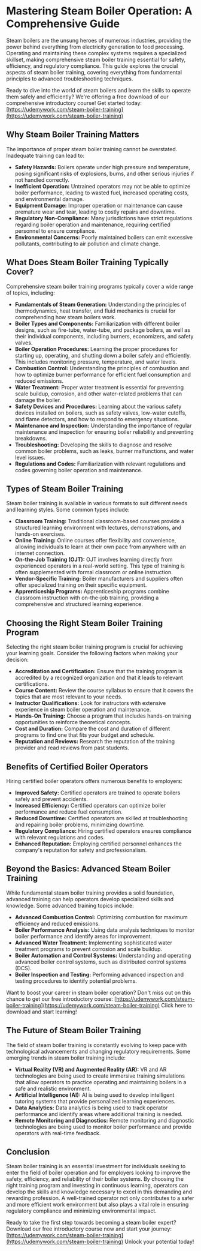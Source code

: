 # Mastering Steam Boiler Operation: A Comprehensive Guide

Steam boilers are the unsung heroes of numerous industries, providing the power behind everything from electricity generation to food processing. Operating and maintaining these complex systems requires a specialized skillset, making comprehensive steam boiler training essential for safety, efficiency, and regulatory compliance. This guide explores the crucial aspects of steam boiler training, covering everything from fundamental principles to advanced troubleshooting techniques.

Ready to dive into the world of steam boilers and learn the skills to operate them safely and efficiently? We're offering a free download of our comprehensive introductory course! Get started today: [https://udemywork.com/steam-boiler-training](https://udemywork.com/steam-boiler-training)

## Why Steam Boiler Training Matters

The importance of proper steam boiler training cannot be overstated. Inadequate training can lead to:

*   **Safety Hazards:** Boilers operate under high pressure and temperature, posing significant risks of explosions, burns, and other serious injuries if not handled correctly.
*   **Inefficient Operation:** Untrained operators may not be able to optimize boiler performance, leading to wasted fuel, increased operating costs, and environmental damage.
*   **Equipment Damage:** Improper operation or maintenance can cause premature wear and tear, leading to costly repairs and downtime.
*   **Regulatory Non-Compliance:** Many jurisdictions have strict regulations regarding boiler operation and maintenance, requiring certified personnel to ensure compliance.
*   **Environmental Concerns:** Poorly maintained boilers can emit excessive pollutants, contributing to air pollution and climate change.

## What Does Steam Boiler Training Typically Cover?

Comprehensive steam boiler training programs typically cover a wide range of topics, including:

*   **Fundamentals of Steam Generation:** Understanding the principles of thermodynamics, heat transfer, and fluid mechanics is crucial for comprehending how steam boilers work.
*   **Boiler Types and Components:** Familiarization with different boiler designs, such as fire-tube, water-tube, and package boilers, as well as their individual components, including burners, economizers, and safety valves.
*   **Boiler Operation Procedures:** Learning the proper procedures for starting up, operating, and shutting down a boiler safely and efficiently. This includes monitoring pressure, temperature, and water levels.
*   **Combustion Control:** Understanding the principles of combustion and how to optimize burner performance for efficient fuel consumption and reduced emissions.
*   **Water Treatment:** Proper water treatment is essential for preventing scale buildup, corrosion, and other water-related problems that can damage the boiler.
*   **Safety Devices and Procedures:** Learning about the various safety devices installed on boilers, such as safety valves, low-water cutoffs, and flame detectors, and how to respond to emergency situations.
*   **Maintenance and Inspection:** Understanding the importance of regular maintenance and inspection for ensuring boiler reliability and preventing breakdowns.
*   **Troubleshooting:** Developing the skills to diagnose and resolve common boiler problems, such as leaks, burner malfunctions, and water level issues.
*   **Regulations and Codes:** Familiarization with relevant regulations and codes governing boiler operation and maintenance.

## Types of Steam Boiler Training

Steam boiler training is available in various formats to suit different needs and learning styles. Some common types include:

*   **Classroom Training:** Traditional classroom-based courses provide a structured learning environment with lectures, demonstrations, and hands-on exercises.
*   **Online Training:** Online courses offer flexibility and convenience, allowing individuals to learn at their own pace from anywhere with an internet connection.
*   **On-the-Job Training (OJT):** OJT involves learning directly from experienced operators in a real-world setting. This type of training is often supplemented with formal classroom or online instruction.
*   **Vendor-Specific Training:** Boiler manufacturers and suppliers often offer specialized training on their specific equipment.
*   **Apprenticeship Programs:** Apprenticeship programs combine classroom instruction with on-the-job training, providing a comprehensive and structured learning experience.

## Choosing the Right Steam Boiler Training Program

Selecting the right steam boiler training program is crucial for achieving your learning goals. Consider the following factors when making your decision:

*   **Accreditation and Certification:** Ensure that the training program is accredited by a recognized organization and that it leads to relevant certifications.
*   **Course Content:** Review the course syllabus to ensure that it covers the topics that are most relevant to your needs.
*   **Instructor Qualifications:** Look for instructors with extensive experience in steam boiler operation and maintenance.
*   **Hands-On Training:** Choose a program that includes hands-on training opportunities to reinforce theoretical concepts.
*   **Cost and Duration:** Compare the cost and duration of different programs to find one that fits your budget and schedule.
*   **Reputation and Reviews:** Research the reputation of the training provider and read reviews from past students.

## Benefits of Certified Boiler Operators

Hiring certified boiler operators offers numerous benefits to employers:

*   **Improved Safety:** Certified operators are trained to operate boilers safely and prevent accidents.
*   **Increased Efficiency:** Certified operators can optimize boiler performance and reduce fuel consumption.
*   **Reduced Downtime:** Certified operators are skilled at troubleshooting and repairing boiler problems, minimizing downtime.
*   **Regulatory Compliance:** Hiring certified operators ensures compliance with relevant regulations and codes.
*   **Enhanced Reputation:** Employing certified personnel enhances the company's reputation for safety and professionalism.

## Beyond the Basics: Advanced Steam Boiler Training

While fundamental steam boiler training provides a solid foundation, advanced training can help operators develop specialized skills and knowledge. Some advanced training topics include:

*   **Advanced Combustion Control:** Optimizing combustion for maximum efficiency and reduced emissions.
*   **Boiler Performance Analysis:** Using data analysis techniques to monitor boiler performance and identify areas for improvement.
*   **Advanced Water Treatment:** Implementing sophisticated water treatment programs to prevent corrosion and scale buildup.
*   **Boiler Automation and Control Systems:** Understanding and operating advanced boiler control systems, such as distributed control systems (DCS).
*   **Boiler Inspection and Testing:** Performing advanced inspection and testing procedures to identify potential problems.

Want to boost your career in steam boiler operation? Don't miss out on this chance to get our free introductory course: [https://udemywork.com/steam-boiler-training](https://udemywork.com/steam-boiler-training) Click here to download and start learning!

## The Future of Steam Boiler Training

The field of steam boiler training is constantly evolving to keep pace with technological advancements and changing regulatory requirements. Some emerging trends in steam boiler training include:

*   **Virtual Reality (VR) and Augmented Reality (AR):** VR and AR technologies are being used to create immersive training simulations that allow operators to practice operating and maintaining boilers in a safe and realistic environment.
*   **Artificial Intelligence (AI):** AI is being used to develop intelligent tutoring systems that provide personalized learning experiences.
*   **Data Analytics:** Data analytics is being used to track operator performance and identify areas where additional training is needed.
*   **Remote Monitoring and Diagnostics:** Remote monitoring and diagnostic technologies are being used to monitor boiler performance and provide operators with real-time feedback.

## Conclusion

Steam boiler training is an essential investment for individuals seeking to enter the field of boiler operation and for employers looking to improve the safety, efficiency, and reliability of their boiler systems. By choosing the right training program and investing in continuous learning, operators can develop the skills and knowledge necessary to excel in this demanding and rewarding profession. A well-trained operator not only contributes to a safer and more efficient work environment but also plays a vital role in ensuring regulatory compliance and minimizing environmental impact.

Ready to take the first step towards becoming a steam boiler expert? Download our free introductory course now and start your journey: [https://udemywork.com/steam-boiler-training](https://udemywork.com/steam-boiler-training) Unlock your potential today!
